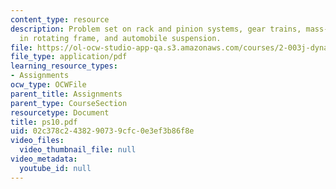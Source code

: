 ```yaml
---
content_type: resource
description: Problem set on rack and pinion systems, gear trains, mass-spring-dashpot
  in rotating frame, and automobile suspension.
file: https://ol-ocw-studio-app-qa.s3.amazonaws.com/courses/2-003j-dynamics-and-control-i-fall-2007/02c378c2438290739cfc0e3ef3b86f8e_ps10.pdf
file_type: application/pdf
learning_resource_types:
- Assignments
ocw_type: OCWFile
parent_title: Assignments
parent_type: CourseSection
resourcetype: Document
title: ps10.pdf
uid: 02c378c2-4382-9073-9cfc-0e3ef3b86f8e
video_files:
  video_thumbnail_file: null
video_metadata:
  youtube_id: null
---
```

